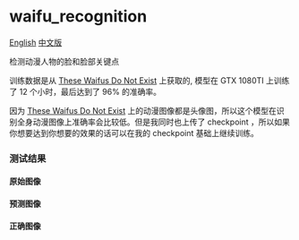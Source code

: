 # waifu_recognition

[English](https://github.com/Soptq/waifu_recognition/blob/master/README.md) [中文版](https://github.com/Soptq/waifu_recognition/blob/master/README_ZH.md)

检测动漫人物的脸和脸部关键点 

训练数据是从 [These Waifus Do Not Exist](https://www.obormot.net/demos/these-waifus-do-not-exist-alt) 上获取的, 模型在 GTX 1080TI 上训练了 12 个小时，最后达到了 96% 的准确率。 

因为 [These Waifus Do Not Exist](https://www.obormot.net/demos/these-waifus-do-not-exist-alt) 
 上的动漫图像都是头像图，所以这个模型在识别全身动漫图像上准确率会比较低。但是我同时也上传了 checkpoint ，所以如果你想要达到你想要的效果的话可以在我的 checkpoint 基础上继续训练。
 
### 测试结果 
#### 原始图像
#### 预测图像
#### 正确图像


